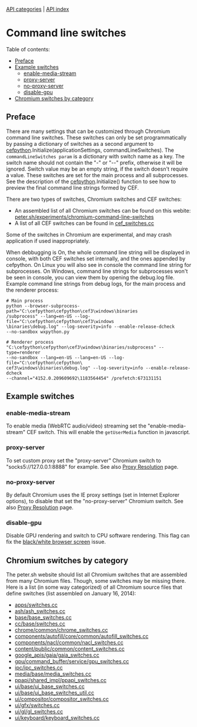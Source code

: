 [API categories](API-categories.md) | [API index](API-index.md)


# Command line switches


Table of contents:
* [Preface](#preface)
* [Example switches](#example-switches)
  * [enable-media-stream](#enable-media-stream)
  * [proxy-server](#proxy-server)
  * [no-proxy-server](#no-proxy-server)
  * [disable-gpu](#disable-gpu)
* [Chromium switches by category](#chromium-switches-by-category)


## Preface

There are many settings that can be customized through Chromium command line switches. These switches can only be set programmatically by passing a dictionary of switches as a second argument to [cefpython](cefpython.md).Initialize(applicationSettings, commandLineSwitches). The `commandLineSwitches param` is a dictionary with switch name as a key. The switch name should not contain the "-" or "--" prefix, otherwise it will be ignored. Switch value may be an empty string, if the switch doesn't require a value. These switches are set for the main process and all subprocesses. See the description of the [cefpython](cefpython.md).Initialize() function to see how to preview the final command line strings formed by CEF.

There are two types of switches, Chromium switches and CEF switches:
  * An assembled list of all Chromium switches can be found on this webite: [peter.sh/experiments/chromium-command-line-switches](http://peter.sh/experiments/chromium-command-line-switches/)
  * A list of all CEF switches can be found in [cef_switches.cc](https://bitbucket.org/chromiumembedded/cef/src/master/libcef/common/cef_switches.cc)

Some of the switches in Chromium are experimental, and may crash application if used inappropriately.

When debbugging is On, the whole command line string will be displayed in console, with both CEF switches set internally, and the ones appended by cefpython. On Linux you will also see in console the command line string for subprocesses. On Windows, command line strings for subprocesses won't be seen in console, you can view them by opening the debug.log file. Example command line strings from debug logs, for the main process and the renderer process:

```text
# Main process
python --browser-subprocess-path="C:\cefpython\cefpython\cef3\windows\binaries
/subprocess" --lang=en-US --log-file="C:\cefpython\cefpython\cef3\windows
\binaries\debug.log" --log-severity=info --enable-release-dcheck
--no-sandbox wxpython.py

# Renderer process
"C:\cefpython\cefpython\cef3\windows\binaries/subprocess" --type=renderer
--no-sandbox --lang=en-US --lang=en-US --log-file="C:\cefpython\cefpython\
cef3\windows\binaries\debug.log" --log-severity=info --enable-release-dcheck
--channel="4152.0.209609692\1183564454" /prefetch:673131151
```


## Example switches


### enable-media-stream

To enable media (WebRTC audio/video) streaming set the "enable-media-stream" CEF switch. This will enable the `getUserMedia` function in javascript.


### proxy-server

To set custom proxy set the "proxy-server" Chromium switch to "socks5://127.0.0.1:8888" for example. See also [Proxy Resolution](https://bitbucket.org/chromiumembedded/cef/wiki/GeneralUsage.md#markdown-header-proxy-resolution) page.


### no-proxy-server

By default Chromium uses the IE proxy settings (set in Internet Explorer options), to disable that set the "no-proxy-server" Chromium switch. See also [Proxy Resolution](https://bitbucket.org/chromiumembedded/cef/wiki/GeneralUsage.md#markdown-header-proxy-resolution) page.


### disable-gpu

Disable GPU rendering and switch to CPU software rendering. This flag can fix the [black/white browser screen](../Knowledge-base.md#blackwhite-browser-screen) issue.


## Chromium switches by category

The peter.sh website should list all Chromium switches that are assembled from many Chromium files. Though, some switches may be missing there. Here is a list (in some way categorized) of all Chromium source files that define switches (list assembled on January 16, 2014):

  * [apps/switches.cc](https://src.chromium.org/svn/trunk/src/apps/switches.cc)
  * [ash/ash_switches.cc](https://src.chromium.org/svn/trunk/src/ash/ash_switches.cc)
  * [base/base_switches.cc](https://src.chromium.org/svn/trunk/src/base/base_switches.cc)
  * [cc/base/switches.cc](https://src.chromium.org/svn/trunk/src/cc/base/switches.cc)
  * [chrome/common/chrome_switches.cc](https://src.chromium.org/svn/trunk/src/chrome/common/chrome_switches.cc)
  * [components/autofill/core/common/autofill_switches.cc](https://src.chromium.org/svn/trunk/src/components/autofill/core/common/autofill_switches.cc)
  * [components/nacl/common/nacl_switches.cc](https://src.chromium.org/svn/trunk/src/components/nacl/common/nacl_switches.cc)
  * [content/public/common/content_switches.cc](https://src.chromium.org/svn/trunk/src/content/public/common/content_switches.cc)
  * [google_apis/gaia/gaia_switches.cc](https://src.chromium.org/svn/trunk/src/google_apis/gaia/gaia_switches.cc)
  * [gpu/command_buffer/service/gpu_switches.cc](https://src.chromium.org/svn/trunk/src/gpu/command_buffer/service/gpu_switches.cc)
  * [ipc/ipc_switches.cc](https://src.chromium.org/svn/trunk/src/ipc/ipc_switches.cc)
  * [media/base/media_switches.cc](https://src.chromium.org/svn/trunk/src/media/base/media_switches.cc)
  * [ppapi/shared_impl/ppapi_switches.cc](https://src.chromium.org/svn/trunk/src/ppapi/shared_impl/ppapi_switches.cc)
  * [ui/base/ui_base_switches.cc](https://src.chromium.org/svn/trunk/src/ui/base/ui_base_switches.cc)
  * [ui/base/ui_base_switches_util.cc](https://src.chromium.org/svn/trunk/src/ui/base/ui_base_switches_util.cc)
  * [ui/compositor/compositor_switches.cc](https://src.chromium.org/svn/trunk/src/ui/compositor/compositor_switches.cc)
  * [ui/gfx/switches.cc](https://src.chromium.org/svn/trunk/src/ui/gfx/switches.cc)
  * [ui/gl/gl_switches.cc](https://src.chromium.org/svn/trunk/src/ui/gl/gl_switches.cc)
  * [ui/keyboard/keyboard_switches.cc](https://src.chromium.org/svn/trunk/src/ui/keyboard/keyboard_switches.cc)
